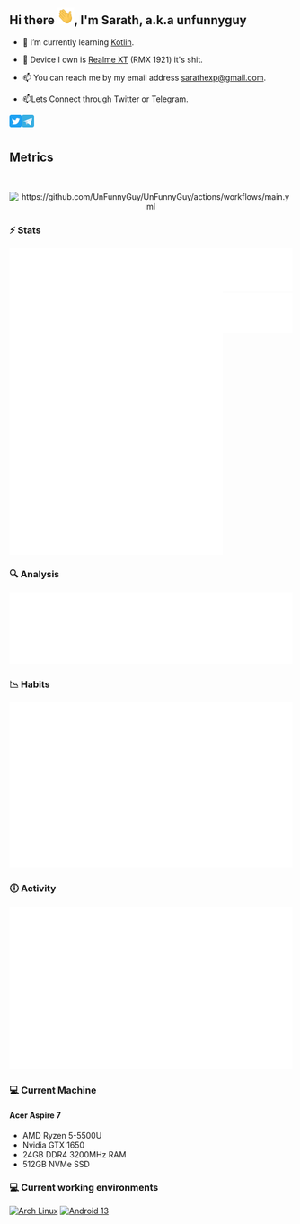 <p align="center">
<h2>Hi there <img src="https://raw.githubusercontent.com/ABSphreak/ABSphreak/master/gifs/Hi.gif" width="30px" height="30px">, I'm Sarath, a.k.a unfunnyguy</h2>
</p>

- 🌱 I’m currently learning [Kotlin](https://kotlinlang.org/).
- 📱 Device I own is [Realme XT](https://www.gsmarena.com/realme_xt-9813.php) (RMX 1921) it's shit.

- 📫 You can reach me by my email address sarathexp@gmail.com.
- 📫Lets Connect through Twitter or Telegram.

<a href="https://twitter.com/sarathexp">
  <img align="left" alt="sarath's Twitter" width="22px" src="https://raw.githubusercontent.com/edent/SuperTinyIcons/master/images/svg/twitter.svg" />
</a>

<a href="https://t.me/unfunnyguy2">
  <img align="left" alt="unfunnyguy's Telegram" width="22px" src="https://raw.githubusercontent.com/edent/SuperTinyIcons/master/images/svg/telegram.svg" />
</a>
<br><br>

## Metrics

<br>
<p align="center">
  <img src="https://github.com/UnFunnyGuy/UnFunnyGuy/actions/workflows/main.yml/badge.svg" alt="https://github.com/UnFunnyGuy/UnFunnyGuy/actions/workflows/main.yml">
</p>

### ⚡ Stats

<div style="display: flex;">
  <img src="https://raw.githubusercontent.com/UnFunnyGuy/UnFunnyGuy/main/Stats.svg" alt="image1" style="float:left;width:380px;">
  <div style="float:right; width:320px;">
    <img src="https://raw.githubusercontent.com/UnFunnyGuy/UnFunnyGuy/main/Calendar.svg" alt="image2">
    <img src="https://raw.githubusercontent.com/UnFunnyGuy/UnFunnyGuy/main/Activity.svg" alt="image3">
  </div>
</div>

### 🔍 Analysis

<p align="center">
  <img src="https://github.com/UnFunnyGuy/UnFunnyGuy/blob/main/Analysis.svg" alt="UnFunnyGuy">
</p>

### 📉 Habits

<p align="center">
  <img src="https://github.com/UnFunnyGuy/UnFunnyGuy/blob/main/Habits.svg" alt="UnFunnyGuy">
</p>

### 🕕 Activity

<p align="center">
  <img src="https://github.com/UnFunnyGuy/UnFunnyGuy/blob/main/Activity.svg" alt="UnFunnyGuy">
</p>

### 💻 Current Machine

#### Acer Aspire 7

- AMD Ryzen 5-5500U
- Nvidia GTX 1650
- 24GB DDR4 3200MHz RAM
- 512GB NVMe SSD

### 💻 Current working environments

[![Arch Linux](https://img.shields.io/badge/Arch%20Linux-1793D1?logo=arch-linux&logoColor=fff&style=for-the-badge)](https://archlinux.org/)
[![Android 13](https://img.shields.io/badge/Android13-3DDC84?style=for-the-badge&logo=android&logoColor=white)](https://www.android.com/android-13/)
